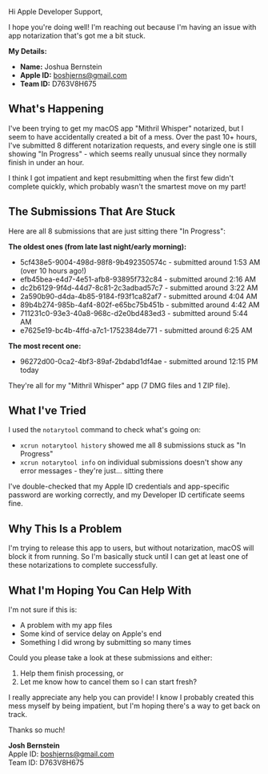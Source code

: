 Hi Apple Developer Support,

I hope you're doing well! I'm reaching out because I'm having an issue with app notarization that's got me a bit stuck.

**My Details:**
- **Name:** Joshua Bernstein
- **Apple ID:** boshjerns@gmail.com  
- **Team ID:** D763V8H675

## What's Happening

I've been trying to get my macOS app "Mithril Whisper" notarized, but I seem to have accidentally created a bit of a mess. Over the past 10+ hours, I've submitted 8 different notarization requests, and every single one is still showing "In Progress" - which seems really unusual since they normally finish in under an hour.

I think I got impatient and kept resubmitting when the first few didn't complete quickly, which probably wasn't the smartest move on my part!

## The Submissions That Are Stuck

Here are all 8 submissions that are just sitting there "In Progress":

**The oldest ones (from late last night/early morning):**
- 5cf438e5-9004-498d-98f8-9b492350574c - submitted around 1:53 AM (over 10 hours ago!)
- efb45bea-e4d7-4e51-afb8-93895f732c84 - submitted around 2:16 AM  
- dc2b6129-9f4d-44d7-8c81-2c3adbad57c7 - submitted around 3:22 AM
- 2a590b90-d4da-4b85-9184-f93f1ca82af7 - submitted around 4:04 AM
- 89b4b274-985b-4af4-802f-e65bc75b451b - submitted around 4:42 AM
- 711231c0-93e3-40a8-968c-d2e0bd483ed3 - submitted around 5:44 AM
- e7625e19-bc4b-4ffd-a7c1-1752384de771 - submitted around 6:25 AM

**The most recent one:**
- 96272d00-0ca2-4bf3-89af-2bdabd1df4ae - submitted around 12:15 PM today

They're all for my "Mithril Whisper" app (7 DMG files and 1 ZIP file).

## What I've Tried

I used the `notarytool` command to check what's going on:
- `xcrun notarytool history` showed me all 8 submissions stuck as "In Progress"
- `xcrun notarytool info` on individual submissions doesn't show any error messages - they're just... sitting there

I've double-checked that my Apple ID credentials and app-specific password are working correctly, and my Developer ID certificate seems fine.

## Why This Is a Problem

I'm trying to release this app to users, but without notarization, macOS will block it from running. So I'm basically stuck until I can get at least one of these notarizations to complete successfully.

## What I'm Hoping You Can Help With

I'm not sure if this is:
- A problem with my app files
- Some kind of service delay on Apple's end
- Something I did wrong by submitting so many times

Could you please take a look at these submissions and either:
1. Help them finish processing, or 
2. Let me know how to cancel them so I can start fresh?

I really appreciate any help you can provide! I know I probably created this mess myself by being impatient, but I'm hoping there's a way to get back on track.

Thanks so much!

**Josh Bernstein**  
Apple ID: boshjerns@gmail.com  
Team ID: D763V8H675
